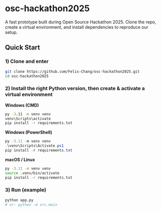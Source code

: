 # osc-hackathon2025
A fast prototype built during Open Source Hackathon 2025. Clone the repo, create a virtual environment, and install dependencies to reproduce our setup.

## Quick Start

### 1) Clone and enter
```bash
git clone https://github.com/Felix-Chang/osc-hackathon2025.git
cd osc-hackathon2025
```

### 2) Install the right Python version, then create & activate a virtual environment

**Windows (CMD)**
```cmd
py -3.11 -m venv venv
venv\Scripts\activate
pip install -r requirements.txt
```

**Windows (PowerShell)**
```powershell
py -3.11 -m venv venv
.\venv\Scripts\Activate.ps1
pip install -r requirements.txt
```

**macOS / Linux**
```bash
py -3.11 -m venv venv
source .venv/bin/activate
pip install -r requirements.txt
```

### 3) Run (example)
```bash
python app.py
# or: python -m src.main
```
